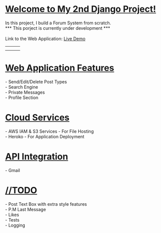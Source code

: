 

<h1><u>Welcome to My 2nd Django Project!</u></h1>
<p>
Iמ this project, I build a Forum System from scratch.<br>
*** This porject is currently under development ***
<br><br>
Link to the Web Application: <a href="http://mydjangoforum.herokuapp.com/">Live Demo</a>
</p>
<table>
    <tr>
            <td><img src="https://github.com/natylaza89/My-Django-Forum-System/blob/master/images/forum_list.png" alt=""></td>
            <td><img src="https://github.com/natylaza89/My-Django-Forum-System/blob/master/images/forum_board.png" alt=""></td>
            <td><img src="https://github.com/natylaza89/My-Django-Forum-System/blob/master/images/form_messages.png" alt=""></td>
    </tr>
        <tr>
            <td><img src="https://github.com/natylaza89/My-Django-Forum-System/blob/master/images/search.png" alt=""></td>
            <td><img src="https://github.com/natylaza89/My-Django-Forum-System/blob/master/images/chat_list.png" alt=""></td>
            <td><img src="https://github.com/natylaza89/My-Django-Forum-System/blob/master/images/chat_window.png" alt=""></td>
    </tr>

</table>

<h1><u>Web Application Features</u></h1>
<p>
- Send/Edit/Delete Post Types <br>
- Search Engine <br>
- Private Messages <br>
- Profile Section <br>
</p>

<h1><u>Cloud Services</u></h1>
<p>
- AWS IAM & S3 Services - For File Hosting <br>
- Heroko - For Application Deployment <br>
</p>


<h1><u>API Integration</u></h1>
<p>
- Gmail <br>
</p>

<h1><u>//TODO</u></h1>
<p>
- Post Text Box with extra style features<br>
- P.M Last Message <br>
- Likes <br>
- Tests <br>
- Logging <br>
</p>
